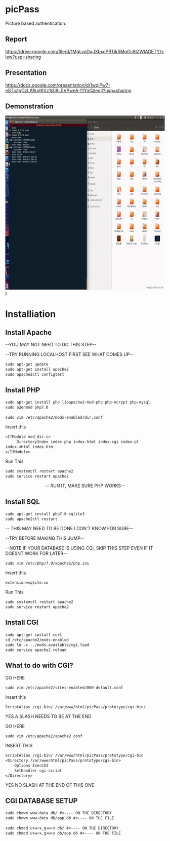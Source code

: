 # picPass
Picture based authentication.

## Report
https://drive.google.com/file/d/1MgLvqDqJXbxoP9TikSMqGc8lZWlAGETY/view?usp=sharing

## Presentation
https://docs.google.com/presentation/d/1wqiPw7-eSTictgOzLA1kvIKVz1j3i9L5VPweA-f1YmQ/edit?usp=sharing

## Demonstration
<img src="https://github.com/McFlip/picPass/blob/master/templates/STEGO.gif" width="850" height="550" />)

# Installiation 

## Install Apache

--YOU MAY NOT NEED TO DO THIS STEP--


--TRY RUNNING LOCALHOST FIRST SEE WHAT COMES UP--

    sudo apt-get update
    sudo apt-get install apache2
    sudo apache2ctl configtest


## Install PHP

    sudo apt-get install php libapache2-mod-php php-mcrypt php-mysql
    sudo a2enmod php7.0

    sudo vim /etc/apache2/mods-enabled/dir.conf

Insert this

    <IfModule mod_dir.c>
         DirectoryIndex index.php index.html index.cgi index.pl index.xhtml index.htm
    </IfModule>
Run This

    sudo systemctl restart apache2
    sudo service restart apache2

<center>-- RUN IT, MAKE SURE PHP WORKS--</center>


## Install SQL

    sudo apt-get install php7.0-sqlite3
    sudo apache2ctl restart

-- THIS MAY NEED TO BE DONE I DON'T KNOW FOR SURE--

--TRY BEFORE MAKING THIS JUMP--

--NOTE IF YOUR DATABASE IS USING CGI, SKIP THIS STEP EVEN IF IT DOESNT WORK FOR LATER--

    sudo vim /etc/php/7.0/apache2/php.ini
Insert this
    
    extension=sqlite.so

Run This

    sudo systemctl restart apache2
    sudo service restart apache2



## Install CGI

    sudo apt-get install curl
    cd /etc/apache2/mods-enabled
    sudo ln -s ../mods-available/cgi.load
    sudo service apache2 reload



## What to do with CGI?

GO HERE

    sudo vim /etc/apache2/sites-enabled/000-default.conf

Insert this

    ScriptAlias /cgi-bin/ /var/www/html/picPass/prototype/cgi-bin/ 

 YES A SLASH NEEDS TO BE AT THE END

GO HERE

    sudo vim /etc/apache2/apache2.conf

INSERT THIS

    ScriptAlias /cgi-bin/ /var/www/html/picPass/prototype/cgi-bin 
    <Directory /var/www/html/picPass/prototype/cgi-bin>
        Options ExecCGI
        SetHandler cgi-script
    </Directory>

 YES NO SLASH AT THE END OF THIS ONE

## CGI DATABASE SETUP
    sudo chown www-data db/ #<---- ON THE DIRECTORY
    sudo chown www-data db/app.db #<---- ON THE FILE

    sudo chmod u+w+x,g+w+x db/ #<---- ON THE DIRECTORY
    sudo chmod u+w+x,g+w+x db/app.db #<---- ON THE FILE


